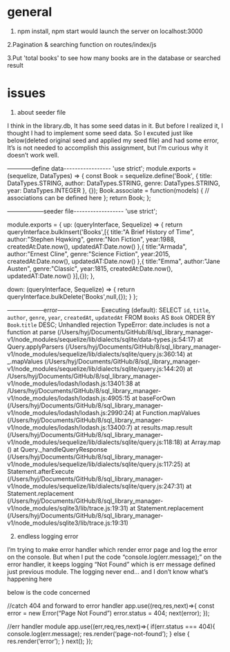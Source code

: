 # general
1. npm install, npm start would launch the server on localhost:3000 

2.Pagination & searching function on routes/index/js 

3.Put 'total books' to see how many books are in the database or searched result

# issues 
1. about seeder file 

I think in the library.db, It has some seed datas in it. But before I realized it, 
I thought I had to implement some seed data. 
So I excuted just like below(deleted original seed and applied my seed file) and had some error, It’s is not needed to accomplish this assignment, 
but I’m curious why it doesn’t work well. 

————define data-----------------
'use strict';
module.exports = (sequelize, DataTypes) => {
  const Book = sequelize.define('Book', {
    title: DataTypes.STRING,
    author: DataTypes.STRING,
    genre: DataTypes.STRING,
    year: DataTypes.INTEGER
  }, {});
  Book.associate = function(models) {
    // associations can be defined here
  };
  return Book;
};

——————seeder file------------------
'use strict';

module.exports = {
  up: (queryInterface, Sequelize) => {
   return queryInterface.bulkInsert('Books',[{
     title:"A Brief History of Time",
     author:"Stephen Hqwking",
     genre:"Non Fiction",
     year:1988,
     createdAt:Date.now(),
     updatedAT:Date.now()
   },{
     title:"Armada",
     author:"Ernest Cline",
     genre:"Science Fiction",
     year:2015,
     createdAt:Date.now(),
     updatedAT:Date.now()
   },{
     title:"Emma",
     author:"Jane Austen",
     genre:"Classic",
     year:1815,
     createdAt:Date.now(),
     updatedAT:Date.now()
   }],{});
  },

  down: (queryInterface, Sequelize) => {
   return queryInterface.bulkDelete('Books',null,{});
  }
};

——————error———————
Executing (default): SELECT `id`, `title`, `author`, `genre`, `year`, `createdAt`, `updatedAt` FROM `Books` AS `Book` ORDER BY `Book`.`title` DESC;
Unhandled rejection TypeError: date.includes is not a function
    at parse (/Users/hyj/Documents/GitHub/8/sql_library_manager-v1/node_modules/sequelize/lib/dialects/sqlite/data-types.js:54:17)
    at Query.applyParsers (/Users/hyj/Documents/GitHub/8/sql_library_manager-v1/node_modules/sequelize/lib/dialects/sqlite/query.js:360:14)
    at _.mapValues (/Users/hyj/Documents/GitHub/8/sql_library_manager-v1/node_modules/sequelize/lib/dialects/sqlite/query.js:144:20)
    at /Users/hyj/Documents/GitHub/8/sql_library_manager-v1/node_modules/lodash/lodash.js:13401:38
    at /Users/hyj/Documents/GitHub/8/sql_library_manager-v1/node_modules/lodash/lodash.js:4905:15
    at baseForOwn (/Users/hyj/Documents/GitHub/8/sql_library_manager-v1/node_modules/lodash/lodash.js:2990:24)
    at Function.mapValues (/Users/hyj/Documents/GitHub/8/sql_library_manager-v1/node_modules/lodash/lodash.js:13400:7)
    at results.map.result (/Users/hyj/Documents/GitHub/8/sql_library_manager-v1/node_modules/sequelize/lib/dialects/sqlite/query.js:118:18)
    at Array.map (<anonymous>)
    at Query._handleQueryResponse (/Users/hyj/Documents/GitHub/8/sql_library_manager-v1/node_modules/sequelize/lib/dialects/sqlite/query.js:117:25)
    at Statement.afterExecute (/Users/hyj/Documents/GitHub/8/sql_library_manager-v1/node_modules/sequelize/lib/dialects/sqlite/query.js:247:31)
    at Statement.replacement (/Users/hyj/Documents/GitHub/8/sql_library_manager-v1/node_modules/sqlite3/lib/trace.js:19:31)
    at Statement.replacement (/Users/hyj/Documents/GitHub/8/sql_library_manager-v1/node_modules/sqlite3/lib/trace.js:19:31)




2. endless logging error 

I’m trying to make error handler which render error page and log the error on the console.
But when I put the code “console.log(err.message);” on the error handler, it keeps logging “Not Found” which is err message defined just previous module. The  logging never end… and I don’t know what’s happening here

below is the code concerned 

//catch 404 and forward to error handler
app.use((req,res,next)=>{
 const error = new Error(“Page Not Found”)
 error.status = 404;
 next(error);
});

//err handler module
app.use((err,req,res,next)=>{
 if(err.status === 404){
   console.log(err.message);
   res.render(‘page-not-found’);
 } else {
   res.render(‘error’);
 }
 next();
});
